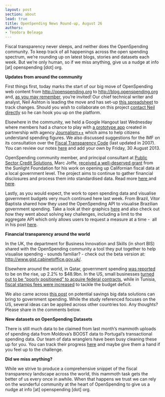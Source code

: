 ```yaml
---
layout: post
section: about
lead: true
title: OpenSpending News Round-up, August 26
authors:
- Teodora Beleaga
---
```

<p style="text-align: left;" dir="ltr">Fiscal transparency never sleeps, and neither does the OpenSpending community. To keep track of all happenings across the open spending spectrum, we’re rounding up on latest blogs, stories and datasets each week. But we’re only human, so if we miss anything, give us a nudge at info [at] openspending [dot] org.

<p style="text-align: left;"><strong>Updates from around the community</strong>

<p style="text-align: left;">First things first, today marks the start of our big move of OpenSpending web content from <a href="http://openspending.org">http://openspending.org</a> to <a href="http://blog.openspending.org">http://blog.openspending.org</a> and, <a href="http://blog.openspending.org/2013/08/20/site-move-sprint/">as you may remember</a>, you’re invited! Our chief technical writer and analyst, Neil Ashton is leading the move and has set-up <a href="https://docs.google.com/spreadsheet/ccc?key=0AqR8dXc6Ji4JdEZpYWZoVWFWS2QxdkJCVzVoNmRodWc#gid=0">this spreadsheet</a> to track changes. Should you wish to collaborate on this project <a href="https://twitter.com/nmashton">contact Neil directly</a> so he can hook you up on the platform.

<p style="text-align: left;">Elsewhere in the community, we held a Google Hangout last Wednesday where members had a chance to play with <a href="http://okf-spendingstories-staging.herokuapp.com/">a prototype app</a> created in partnership with agency <a href="http://jplusplus.org/">Journalism++</a> which aims to help citizens understand spending figures. We also discussed suggestions for the IMF on its consultation over the <a href="http://www.imf.org/external/np/exr/consult/2013/fisctransp/pdf/070113.pdf">Fiscal Transparency Code</a> (last updated in 2007). You can review our notes <a href="https://docs.google.com/document/d/1mKbLL11XA9uDGRxH981BZUtURW3kty7Bb2iTvCJU7_Q/edit#">here</a> and add your own by Friday, 30 August 2013.

<p style="text-align: left;">OpenSpending community member, and principal consultant at <a href="http://www.publicsectorcredit.org/">Public Sector Credit Solutions</a>, Marc Joffe, <a href="http://sunlightfoundation.com/blog/2013/08/22/announcing-the-first-seven-opengov-grants/">received a well-deserved grant</a> from the Sunlight Foundation for his work on opening up Californian fiscal data at a local government level. The project aims to continue to gather financial disclosures and process them into standardised data. Read more <a href="http://www.publicsectorcredit.org/ca/en/cities">here </a>and <a href="http://www.theguardian.com/local-government-network/2013/aug/01/open-governance-projects-compare-council-finances">here</a>.

<p style="text-align: left;">Lastly, as you would expect, the work to open spending data and visualise government budgets very much continued here last week. From Brazil, Vitor Baptista shared how they used the OpenSpending API to visualise Brazilian government spending. Take a look at their graphics <a href="http://www.flickr.com/photos/okfn/9517213800/">here</a> and also check out how they went about solving key challenges, including a limit to the aggregate API which only allows users to request a measure at a time -  all in his post <a href="http://blog.openspending.org/2013/08/20/okfb-inesc/">here</a>.

<p style="text-align: left;"><strong>Financial transparency around the world</strong>

<p style="text-align: left;">In the UK, the department for Business Innovation and Skills (in short BIS) shared with the OpenSpending community a tool they put together to help visualise spending - sounds familiar? - check out the beta version at: <a href="http://www.gist.cabinetoffice.gov.uk/">http://www.gist.cabinetoffice.gov.uk/</a>.

<p style="text-align: left;">Elsewhere around the world, in Qatar, government spending <a href="http://www.arabnews.com/news/462139">was reported</a> to be on the rise, up 2.2% to $48.9bn. In the US, small businesses <a href="http://www.businessweek.com/articles/2013-08-21/its-christmastime-for-big-government-contractors-dot-for-small-firms-not-so-much">turned out to be “poorly positioned” to acquire federal contracts</a>, while in Tunisia, <a href="http://www.thetunistimes.com/2013/08/tunisian-government-increases-fiscal-stamps-fees-to-shrink-budget-deficit-25909/#">fiscal stamps fees were increased</a> to tackle the budget deficit.

<p style="text-align: left;">We also came across <a href="http://www.informationweek.com/government/information-management/big-data-analysis-vs-government-spending/240160233">this post</a> on potential savings big data solutions can bring to government spending. While the study referenced focuses on the US, several ideas can be applied across other countries too. Any thoughts? Please share in the comments below.

<p style="text-align: left;"><strong>New datasets on OpenSpending Datasets</strong>

<p style="text-align: left;">There is still much data to be claimed from last month’s mammoth uploads of spending data from Moldova’s BOOST data to Portugal’s transactional spending data. Our team of data wranglers have been busy cleaning these up for you. You can track their progress <a href="https://github.com/openspending/datatoload/issues">here</a> and maybe give them a hand if you feel up to the challenge.

<p style="text-align: left;"><strong>Did we miss anything?</strong>

<p style="text-align: left;" dir="ltr">While we strive to produce a comprehensive snippet of the fiscal transparency landscape across the world, this mammoth task gets the better of us every once in awhile. When that happens we trust we can rely on the wonderful community at the heart of OpenSpending to give us a nudge at info [at] openspending [dot] org.

<p style="text-align: left;">
